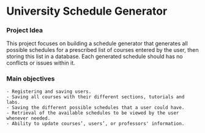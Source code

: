 # University Schedule Generator

### Project Idea

This project focuses on building a schedule generator that generates all possible schedules for a prescribed list of courses entered by the user, then storing this list in a database. Each generated schedule should has no conflicts or issues within it.


### Main objectives
    - Registering and saving users.
    - Saving all courses with their different sections, tutorials and labs.
    - Saving the different possible schedules that a user could have.
    - Retrieval of the available schedules to be viewed by the user whenever needed.
    - Ability to update courses’, users’, or professors' information.
